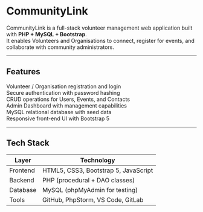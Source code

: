# CommunityLink

CommunityLink is a full-stack volunteer management web application built with **PHP + MySQL + Bootstrap**.  
It enables Volunteers and Organisations to connect, register for events, and collaborate with community administrators.

---

## Features

Volunteer / Organisation registration and login  
Secure authentication with password hashing  
CRUD operations for Users, Events, and Contacts  
Admin Dashboard with management capabilities  
MySQL relational database with seed data  
Responsive front-end UI with Bootstrap 5  

---

## Tech Stack

| Layer | Technology |
|------|------------|
| Frontend | HTML5, CSS3, Bootstrap 5, JavaScript |
| Backend | PHP (procedural + DAO classes) |
| Database | MySQL (phpMyAdmin for testing) |
| Tools | GitHub, PhpStorm, VS Code, GitLab |


